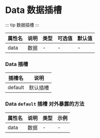 # Data 数据插槽

::: tip
数据插槽
:::

| 属性名  | 说明  | 类型  | 可选值 | 默认值 |
|------|-----|-----|-----|-----|
| data | 数据  | -   | -   | -   |

### Data 插槽

| 插槽名     | 说明   |
|---------|------|
| default | 默认插槽 |

### Data `default` 插槽 对外暴露的方法

| 属性名  | 说明  | 类型  | 示例  |
|------|-----|-----|-----|
| data | 数据  | -   | -   |
